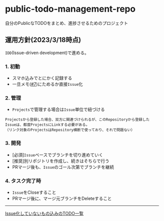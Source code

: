 # public-todo-management-repo
自分のPublicなTODOをまとめ、進捗させるためのプロジェクト


## 運用方針(2023/3/18時点)
`IDD`(Issue-driven development)で進める。

### 1. 初動
- スマホ込みでとにかく記録する
- 一旦メモ([#7](https://github.com/n-ao/public-todo-management-repo/issues/7))にためるか直接`Issue`化
### 2. 管理
- `Projects`で管理する場合は`Issue`単位で紐づける

```
Projectsから登録した場合、双方に関連づけられるが、このRepositoryから登録したIssueは、都度ProjectsにLinkする必要がある。
（リンク対象のProjectsはRepository横断で使っており、それで問題ない）
```

### 3. 開発
- [必須]`Issue`ベースでブランチを切り進めていく
- [推奨]別リポジトリを作成し、続きはそちらで行う
- PRマージ後も、`Issue`のゴール次第でブランチを継続
### 4. タスク完了時
- `Issue`をCloseすること
- PRマージ後に、マージ元ブランチをDeleteすること

---
[Issue化していないもの込みのTODO一覧](https://github.com/users/n-ao/projects/15/)

